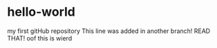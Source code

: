 # hello-world
my first gitHub repository
This line was added in another branch!
READ THAT!
oof this is wierd
